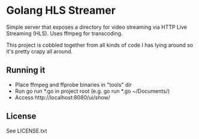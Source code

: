 Golang HLS Streamer
===================

Simple server that exposes a directory for video streaming via HTTP Live Streaming (HLS).
Uses ffmpeg for transcoding.

This project is cobbled together from all kinds of code I has lying around so it's pretty crapy all around.

Running it
----------

- Place ffmpeg and ffprobe binaries in "tools" dir
- Run go run *.go <path to videos> in project root (e.g. go run *.go ~/Documents/)
- Access http://localhost:8080/ui/show/

License
-------
See LICENSE.txt

